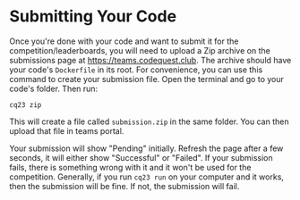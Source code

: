 # Submitting Your Code

Once you're done with your code and want to submit it for the competition/leaderboards, you will need to upload a Zip archive on the
submissions page at https://teams.codequest.club. The archive should have your code's `Dockerfile` in its root. For
convenience, you can use this command to create your submission file. Open the terminal and go to your code's folder.
Then run:

```shell
cq23 zip
```

This will create a file called `submission.zip` in the same folder. You can then upload that file in teams portal.

Your submission will show "Pending" initially. Refresh the page after a few seconds, it will either show "Successful" or
"Failed". If your submission fails, there is something wrong with it and it won't be used for the competition.
Generally, if you run `cq23 run` on your computer and it works, then the submission will be fine. If not, the submission
will fail.